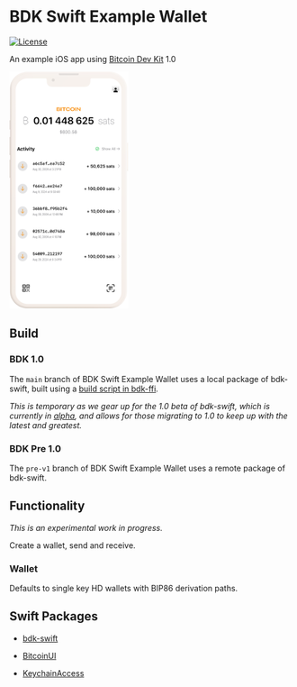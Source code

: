 # BDK Swift Example Wallet

[![License](https://img.shields.io/badge/license-MIT%2FApache--2.0-blue.svg)](https://github.com/reez/BDKSwiftExampleWallet/blob/main/LICENSE)

An example iOS app using [Bitcoin Dev Kit](https://github.com/bitcoindevkit) 1.0

<img src="Docs/bitcoin-home-screen.png" alt="Screenshot" width="210.5" height="420">

## Build

### BDK 1.0

The `main` branch of BDK Swift Example Wallet uses a local package of bdk-swift, built using a [build script in bdk-ffi](https://github.com/bitcoindevkit/bdk-ffi/blob/master/bdk-swift/build-xcframework.sh).

*This is temporary as we gear up for the 1.0 beta of bdk-swift, which is currently in [alpha](https://github.com/bitcoindevkit/bdk-swift/releases), and allows for those migrating to 1.0 to keep up with the latest and greatest.*

### BDK Pre 1.0

The `pre-v1` branch of BDK Swift Example Wallet uses a remote package of bdk-swift.

## Functionality

*This is an experimental work in progress.*

Create a wallet, send and receive.

### Wallet

Defaults to single key HD wallets with BIP86 derivation paths. 

## Swift Packages

- [bdk-swift](https://github.com/bitcoindevkit/bdk-swift)

- [BitcoinUI](https://github.com/reez/BitcoinUI)

- [KeychainAccess](https://github.com/kishikawakatsumi/KeychainAccess)

